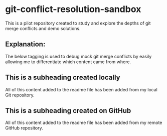 # git-conflict-resolution-sandbox
This is a pilot repository created to study and explore the depths of git merge conflicts and demo solutions.

## Explanation:
The below tagging is used to debug mock git merge conflicts by easily allowing me to differentiate which content came from where.

## This is a subheading created locally
All of this content added to the readme file has been added from my local Git repository.
## This is a subheading created on GitHub
All of this content added to the readme file has been added from my remote GitHub repository.
